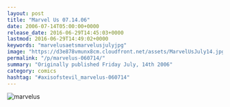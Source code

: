 ```yaml
---
layout: post
title: "Marvel Us 07.14.06"
date: 2006-07-14T05:00:00+0000
release_date: 2016-06-29T14:45:03+0000
lastmod: 2016-06-29T14:49:02+0000
keywords: "marvelusaetsmarvelusjulyjpg"
image: "https://d3e878vmunx8cm.cloudfront.net/assets/MarvelUsJuly14.jpg"
permalink: "/p/marvelus-060714/"
summary: "Originally published Friday July, 14th 2006"
category: comics
hashtag: "#axisofstevil_marvelus-060714"
---
```


![marvelus](https://d3e878vmunx8cm.cloudfront.net/assets/MarvelUsJuly14.jpg)
